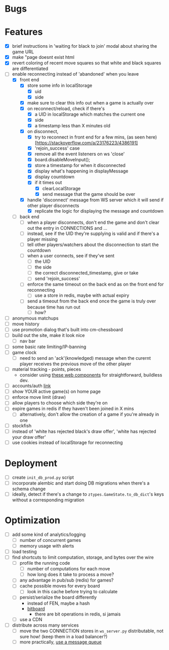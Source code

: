 # Bugs

# Features
- [x] brief instructions in 'waiting for black to join' modal about sharing the game URL
- [x] make "page doesnt exist html
- [x] revert coloring of recent move squares so that white and black squares are differentiated
- [ ] enable reconnecting instead of 'abandoned' when you leave
  - [x] front end
    - [x] store some info in localStorage
      - [x] uid
      - [x] side
    - [x] make sure to clear this info out when a game is actually over
    - [x] on reconnect/reload, check if there's
        - [x] a UID in localStorage which matches the current one
        - [x] side
        - [x] a timestamp less than X minutes old
    - [x] on disconnect,
        - [x] try to reconnect in front end for a few mins, (as seen here)[https://stackoverflow.com/a/23176223/4386191]
        - [x] 'rejoin_success' case
        - [x] remove all the event listeners on ws 'close'
        - [x] board.disableMoveInput();
        - [x] store a timestamp for when it disconnected
        - [x] display what's happening in displayMessage 
        - [x] display countdown
        - [x] if it times out
          - [x] clearLocalStorage
          - [x] send message that the game should be over
    - [x] handle 'disconnect' message from WS server which it will send if other player disconnects
      - [x] replicate the logic for displaying the message and countdown
  - [ ] back end
    - [ ] when a player disconnects, don't end the game and don't clear out the entry in CONNECTIONS and ...
    - [ ] instead, see if the UID they're supplying is valid and if there's a player missing
    - [ ] tell other players/watchers about the disconnection to start the countdown
    - [ ] when a user connects, see if they've sent 
      - [ ] the UID 
      - [ ] the side
      - [ ] the correct disconnected_timestamp, give or take
      - [ ] send 'rejoin_success'
    - [ ] enforce the same timeout on the back end as on the front end for reconnecting
      - [ ] use a store in redis, maybe with actual expiry
    - [ ] send a timeout from the back end once the game is truly over because time has run out
      - [ ] how?
- [ ] anonymous matchups
- [ ] move history
- [ ] use promotion dialog that's built into cm-chessboard
- [ ] build out the site, make it look nice
  - [ ] nav bar
- [ ] some basic rate limiting/IP-banning
- [ ] game clock
  - [ ] need to send an 'ack'(knowledged) message when the curernt player receives the previous move of the other player
- [ ] material tracking - points, pieces
  - consider using [these web components](https://shoelace.style/) for straightforward, buildless dev.
- [ ] accounts/auth [link](https://websockets.readthedocs.io/en/10.4/topics/authentication.html#sending-credentials)
- [ ] show YOUR active game(s) on home page
- [ ] enforce move limit (draw)
- [ ] allow players to choose which side they're on
- [ ] expire games in redis if they haven't been joined in X mins
  - [ ] alternatively, don't allow the creation of a game if you're already in one
- [ ] stockfish
- [ ] instead of 'white has rejected black's draw offer', 'white has rejected your draw offer'
- [ ] use cookies instead of localStorage for reconnecting

# Deployment
- [ ] create `init_db_prod.py` script 
- [ ] incorporate alembic and start doing DB migrations when there's a schema change
- [ ] ideally, detect if there's a change to `ztypes.GameState.to_db_dict`'s keys without a corresponding migration

# Optimization
- [ ] add some kind of analytics/logging
  - [ ] number of concurrent games
  - [ ] memory usage with alerts
- [ ] load testing
- [ ] find shortcuts to limit computation, storage, and bytes over the wire
  - [ ] profile the running code
    - [ ] number of computations for each move
    - [ ] how long does it take to process a move?
  - [ ] any advantage in pub/sub (redis) for games?
  - [ ] cache possible moves for every board
    - [ ] look in this cache before trying to calculate
  - [ ] persist/serialize the board differently
    - instead of FEN, maybe a hash
    - [bitboard](https://blog.devgenius.io/improve-as-a-software-engineer-by-writing-a-chess-engine-c360109371aa)
      - there are bit operations in redis, si jamais
  - [ ] use a CDN
- [ ] distribute across many services
  - [ ] move the two CONNECTION stores in `ws_server.py` distributable, not sure how! (keep them in a load balancer?)
  - [ ] more practically, [use a message queue](https://stackoverflow.com/a/44428469)
